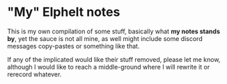 # "My" Elphelt notes

This is my own compilation of some stuff, basically what **my notes stands by**, yet the sauce is not all mine, as well might include some discord messages copy-pastes or something like that.

If any of the implicated would like their stuff removed, please let me know, although I would like to reach a middle-ground where I will rewrite it or rerecord whatever.